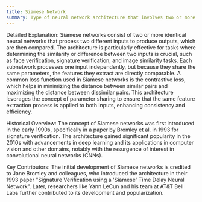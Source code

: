 ```yaml
---
title: Siamese Network
summary: Type of neural network architecture that involves two or more identical subnetworks sharing the same parameters and weights, typically used for tasks like similarity learning and verification.
---
```

Detailed Explanation:
Siamese networks consist of two or more identical neural networks that process two different inputs to produce outputs, which are then compared. The architecture is particularly effective for tasks where determining the similarity or difference between two inputs is crucial, such as face verification, signature verification, and image similarity tasks. Each subnetwork processes one input independently, but because they share the same parameters, the features they extract are directly comparable. A common loss function used in Siamese networks is the contrastive loss, which helps in minimizing the distance between similar pairs and maximizing the distance between dissimilar pairs. This architecture leverages the concept of parameter sharing to ensure that the same feature extraction process is applied to both inputs, enhancing consistency and efficiency.

Historical Overview:
The concept of Siamese networks was first introduced in the early 1990s, specifically in a paper by Bromley et al. in 1993 for signature verification. The architecture gained significant popularity in the 2010s with advancements in deep learning and its applications in computer vision and other domains, notably with the resurgence of interest in convolutional neural networks (CNNs).

Key Contributors:
The initial development of Siamese networks is credited to Jane Bromley and colleagues, who introduced the architecture in their 1993 paper "Signature Verification using a 'Siamese' Time Delay Neural Network". Later, researchers like Yann LeCun and his team at AT&T Bell Labs further contributed to its development and popularization.